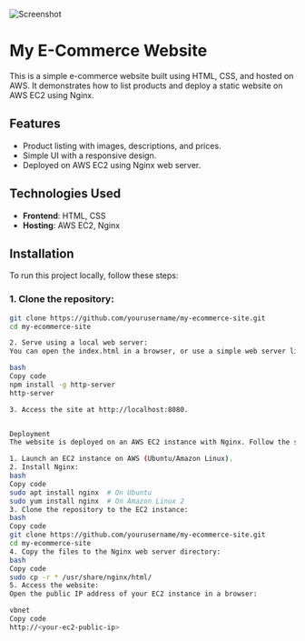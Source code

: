 ![Screenshot](https://ibb.co/WH8jjxQ)


# My E-Commerce Website

This is a simple e-commerce website built using HTML, CSS, and hosted on AWS. It demonstrates how to list products and deploy a static website on AWS EC2 using Nginx.

## Features

- Product listing with images, descriptions, and prices.
- Simple UI with a responsive design.
- Deployed on AWS EC2 using Nginx web server.

## Technologies Used

- **Frontend**: HTML, CSS
- **Hosting**: AWS EC2, Nginx

## Installation

To run this project locally, follow these steps:

### 1. Clone the repository:
```bash
git clone https://github.com/yourusername/my-ecommerce-site.git
cd my-ecommerce-site

2. Serve using a local web server:
You can open the index.html in a browser, or use a simple web server like http-server (Node.js required):

bash
Copy code
npm install -g http-server
http-server

3. Access the site at http://localhost:8080.


Deployment
The website is deployed on an AWS EC2 instance with Nginx. Follow the steps below to set up the environment.

1. Launch an EC2 instance on AWS (Ubuntu/Amazon Linux).
2. Install Nginx:
bash
Copy code
sudo apt install nginx  # On Ubuntu
sudo yum install nginx  # On Amazon Linux 2
3. Clone the repository to the EC2 instance:
bash
Copy code
git clone https://github.com/yourusername/my-ecommerce-site.git
cd my-ecommerce-site
4. Copy the files to the Nginx web server directory:
bash
Copy code
sudo cp -r * /usr/share/nginx/html/
5. Access the website:
Open the public IP address of your EC2 instance in a browser:

vbnet
Copy code
http://<your-ec2-public-ip>









